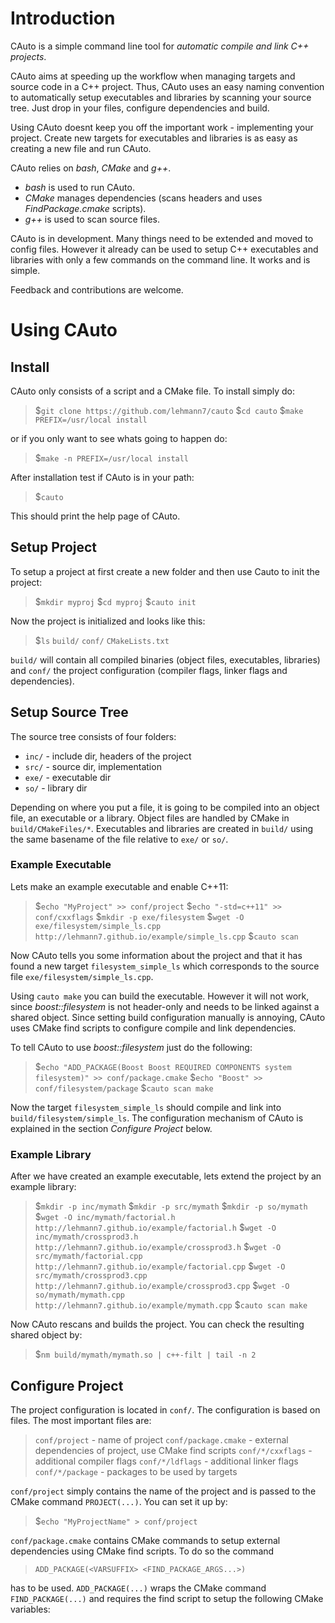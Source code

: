 
# Introduction

CAuto is a simple command line tool for _automatic compile and link C++ projects_.

CAuto aims at speeding up the workflow when managing targets and source code in a C++ project. Thus, CAuto uses an easy naming convention to automatically setup executables and libraries by scanning your source tree. Just drop in your files, configure dependencies and build.

Using CAuto doesnt keep you off the important work - implementing your project. Create new targets for executables and libraries is as easy as creating a new file and run CAuto.

CAuto relies on _bash_, _CMake_ and _g++_.

- _bash_  is used to run CAuto.
- _CMake_ manages dependencies (scans headers and uses _FindPackage.cmake_ scripts).
- _g++_   is used to scan source files.

CAuto is in development. Many things need to be extended and moved to config files. However it already can be used to setup C++ executables and libraries with only a few commands on the command line. It works and is simple.

Feedback and contributions are welcome.

# Using CAuto

## Install

CAuto only consists of a script and a CMake file. To install simply do:

> $`git clone https://github.com/lehmann7/cauto`
> $`cd cauto`
> $`make PREFIX=/usr/local install`

or if you only want to see whats going to happen do:

> $`make -n PREFIX=/usr/local install`

After installation test if CAuto is in your path:

> $`cauto`

This should print the help page of CAuto.

## Setup Project

To setup a project at first create a new folder and then use Cauto to init the project:

> $`mkdir myproj`
> $`cd myproj`
> $`cauto init`

Now the project is initialized and looks like this:

> $`ls`
> `build/`
> `conf/`
> `CMakeLists.txt`

`build/` will contain all compiled binaries (object files, executables, libraries) and `conf/` the project configuration (compiler flags, linker flags and dependencies).

## Setup Source Tree

The source tree consists of four folders:

* `inc/` - include dir, headers of the project
* `src/` - source dir, implementation
* `exe/` - executable dir
* `so/` - library dir

Depending on where you put a file, it is going to be compiled into an object file, an executable or a library. Object files are handled by CMake in `build/CMakeFiles/*`. Executables and libraries are created in `build/` using the same basename of the file relative to `exe/` or `so/`.

### Example Executable

Lets make an example executable and enable C++11:

> $`echo "MyProject" >> conf/project`
> $`echo "-std=c++11" >> conf/cxxflags`
> $`mkdir -p exe/filesystem`
> $`wget -O exe/filesystem/simple_ls.cpp http://lehmann7.github.io/example/simple_ls.cpp`
> $`cauto scan`

Now CAuto tells you some information about the project and that it has found a new target `filesystem_simple_ls` which corresponds to the source file `exe/filesystem/simple_ls.cpp`.

Using `cauto make` you can build the executable. However it will not work, since _boost::filesystem_ is not header-only and needs to be linked against a shared object. Since setting build configuration manually is annoying, CAuto uses CMake find scripts to configure compile and link dependencies.

To tell CAuto to use _boost::filesystem_ just do the following:

> $`echo "ADD_PACKAGE(Boost Boost REQUIRED COMPONENTS system filesystem)" >> conf/package.cmake`
> $`echo "Boost" >> conf/filesystem/package`
> $`cauto scan make`

Now the target `filesystem_simple_ls` should compile and link into `build/filesystem/simple_ls`. The configuration mechanism of CAuto is explained in the section _Configure Project_ below.

### Example Library

After we have created an example executable, lets extend the project by an example library:

> $`mkdir -p inc/mymath`
> $`mkdir -p src/mymath`
> $`mkdir -p so/mymath`
> $`wget -O inc/mymath/factorial.h http://lehmann7.github.io/example/factorial.h`
> $`wget -O inc/mymath/crossprod3.h http://lehmann7.github.io/example/crossprod3.h`
> $`wget -O src/mymath/factorial.cpp http://lehmann7.github.io/example/factorial.cpp`
> $`wget -O src/mymath/crossprod3.cpp http://lehmann7.github.io/example/crossprod3.cpp`
> $`wget -O so/mymath/mymath.cpp http://lehmann7.github.io/example/mymath.cpp`
> $`cauto scan make`

Now CAuto rescans and builds the project. You can check the resulting shared object by:

> $`nm build/mymath/mymath.so | c++-filt | tail -n 2`

## Configure Project

The project configuration is located in `conf/`. The configuration is based on files. The most important files are:

> `conf/project` - name of project
> `conf/package.cmake` - external dependencies of project, use CMake find scripts
> `conf/*/cxxflags` - additional compiler flags
> `conf/*/ldflags` - additional linker flags
> `conf/*/package` - packages to be used by targets

`conf/project` simply contains the name of the project and is passed to the CMake command `PROJECT(...)`. You can set it up by:

> $`echo "MyProjectName" > conf/project`

`conf/package.cmake` contains CMake commands to setup external dependencies using CMake find scripts. To do so the command

> `ADD_PACKAGE(<VARSUFFIX> <FIND_PACKAGE_ARGS...>)`

has to be used. `ADD_PACKAGE(...)` wraps the CMake command `FIND_PACKAGE(...)` and requires the find script to setup the following CMake variables:


